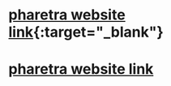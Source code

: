 # [pharetra website link](https://onurmaden.github.io/pharetra/){:target="_blank"}
# <a href="https://onurmaden.github.io/pharetra/" target="_blank">pharetra website link</a>
